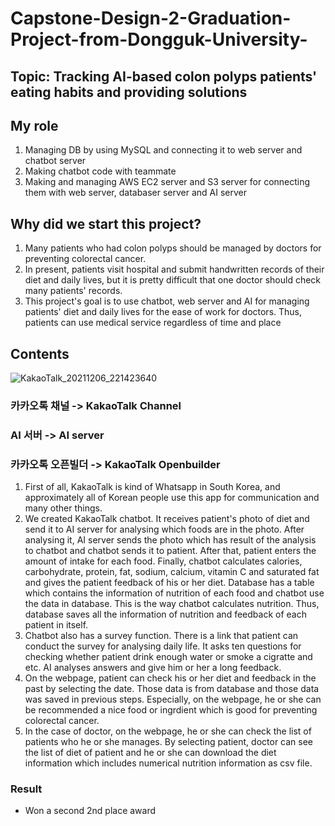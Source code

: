 # Capstone-Design-2-Graduation-Project-from-Dongguk-University-

## Topic: Tracking AI-based colon polyps patients' eating habits and providing solutions

## My role
1. Managing DB by using MySQL and connecting it to web server and chatbot server
2. Making chatbot code with teammate
3. Making and managing AWS EC2 server and S3 server for connecting them with web server, databaser server and AI server

## Why did we start this project?
1. Many patients who had colon polyps should be managed by doctors for preventing colorectal cancer.
2. In present, patients visit hospital and submit handwritten records of their diet and daily lives, but it is pretty difficult that one doctor should check many patients' records.
3. This project's goal is to use chatbot, web server and AI for managing patients' diet and daily lives for the ease of work for doctors. Thus, patients can use medical service regardless of time and place

## Contents
![KakaoTalk_20211206_221423640](https://user-images.githubusercontent.com/86550939/146793576-62ebded6-492c-49f4-85b7-83c88e1d39dd.png)
### 카카오톡 채널 -> KakaoTalk Channel
### AI 서버 -> AI server
### 카카오톡 오픈빌더 -> KakaoTalk Openbuilder
1. First of all, KakaoTalk is kind of Whatsapp in South Korea, and approximately all of Korean people use this app for communication and many other things.
2. We created KakaoTalk chatbot. It receives patient's photo of diet and send it to AI server for analysing which foods are in the photo. After analysing it, AI server sends the photo which has result of the analysis to chatbot and chatbot sends it to patient. After that, patient enters the amount of intake for each food. Finally, chatbot calculates calories, carbohydrate, protein, fat, sodium, calcium, vitamin C and saturated fat and gives the patient feedback of his or her diet. Database has a table which contains the information of nutrition of each food and chatbot use the data in database. This is the way chatbot calculates nutrition. Thus, database saves all the information of nutrition and feedback of each patient in itself.
3. Chatbot also has a survey function. There is a link that patient can conduct the survey for analysing daily life. It asks ten questions for checking whether patient drink enough water or smoke a cigratte and etc. AI analyses answers and give him or her a long feedback.
4. On the webpage, patient can check his or her diet and feedback in the past by selecting the date. Those data is from database and those data was saved in previous steps. Especially, on the webpage, he or she can be recommended a nice food or ingrdient which is good for preventing colorectal cancer. 
5. In the case of doctor, on the webpage, he or she can check the list of patients who he or she manages. By selecting patient, doctor can see the list of diet of patient and he or she can download the diet information which includes numerical nutrition information as csv file.  


### Result
- Won a second 2nd place award
